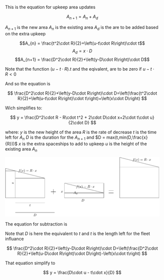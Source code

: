 <!-- `((d^(2)*r))/(2)+(x-(d*r))*d =((t^(2)*r))/(2)+(u-((t^(2)*r))/(2)*t)+((d^(2)*r))/(2)+(a-(d*r))*d` -->

<!--
$$
\frac{\left(d^2\cdot r\right)}{2}+\left(x-\left(d\cdot r\right)\right)\cdot d\ =\left(\frac{\left(t^2\cdot r\right)}{2}+\left(u-\frac{\left(t^2\cdot r\right)}{2}\right)\cdot t\right)+\frac{\left(d^2\cdot r\right)}{2}+\left(a-\left(d\cdot r\right)\right)\cdot d
$$ -->

This is the equation for upkeep area updates

$$
A_{n+1}=A_{n} + A_{d}
$$

$A_{n+1}$ is the new area
$A_{n}$ is the existing area
$A_{d}$ is the are to be added based on the extra upkeep

$$A_{n} = \frac{t^2\cdot R}{2}+\left(u-t\cdot R\right)\cdot t$$
$$A_{d} = x\cdot D$$
$$A_{n+1} = \frac{D^2\cdot R}{2}+\left(y-D\cdot R\right)\cdot D$$

Note that the function $(u-t\cdot R).t$ and the eqivalent, are to be zero if $u-t\cdot R < 0$

And so the equation is

$$
\frac{D^2\cdot R}{2}+\left(y-D\cdot R\right)\cdot D=\left(\frac{t^2\cdot R}{2}+\left(u-t\cdot R\right)\cdot t\right)+\left(x\cdot D\right)
$$

Wich simplifies to:

$$
y = \frac{D^2\cdot R - R\cdot t^2 + 2\cdot D\cdot x+2\cdot t\cdot u}{2\cdot D}
$$

where:
$y$ is the new height of the area
$R$ is the rate of decrease
$t$ is the time left for $A_{n}$
$D$ is the duration for the $A_{n+1}$ and $D = max(t,min(D,\frac{x}{R}))$
$x$ is the extra spaceships to add to upkeep
$u$ is the height of the existing area $A_{n}$

![](figures/export/geometry.png)

The equation for subtraction is

Note that $D$ is here the equivalent to $t$ and $t$ is the length left for the fleet influance

$$
\frac{D^2\cdot R}{2}+\left(y-D\cdot R\right)\cdot D=\left(\frac{D^2\cdot R}{2}+\left(u-D\cdot R\right)\cdot D\right)-\left(x\cdot t\right)
$$

That equation simplify to

$$
y = \frac{D\cdot u - t\cdot x}{D}
$$
